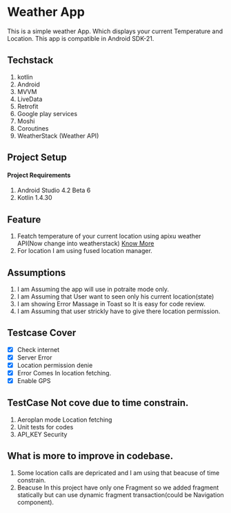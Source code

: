 <!--- Heading--->
# Weather App
<!---About-->
This is a simple weather App. Which displays your current Temperature and Location. This app is compatible in Android SDK-21.
<!---screenshot--->

<!---Techstack--->
## Techstack
1. kotlin
2. Android
3. MVVM
4. LiveData
5. Retrofit
6. Google play services
7. Moshi
8. Coroutines
9. WeatherStack (Weather API)

<!---Project Setup--->
## Project Setup

#### Project Requirements
1. Android Studio 4.2 Beta 6
2. Kotlin 1.4.30

<!---Feature--->
## Feature
1. Featch temperature of your current location using apixu weather API(Now change into weatherstack) [Know More](https://apidashboard.io/companies/apixu-weather)
2. For location I am using fused location manager.

<!-- Assumptions-->
## Assumptions
1. I am Assuming the app will use in potraite mode only.
2. I am Assuming that User want to seen only his current location(state)
3. I am showing Error Massage in Toast so It is easy for code review.
4. I am Assuming that user strickly have to give there location permission.

<!-- Testcase--->

## Testcase Cover
- [x] Check internet
- [x] Server Error
- [x] Location permission denie
- [x] Error Comes In location fetching.
- [x] Enable GPS

## TestCase Not cove due to time constrain.
1. Aeroplan mode Location fetching
2. Unit tests for codes
3. API_KEY Security

## What is more to improve in codebase.
1. Some location calls are depricated and I am using that beacuse of time constrain.
2. Beacuse In this project have only one Fragment so we added fragment statically but can use dynamic fragment transaction(could be Navigation component).  








